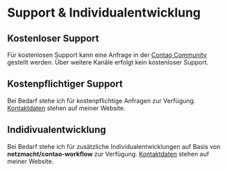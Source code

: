 # Support & Individualentwicklung

## Kostenloser Support

Für kostenlosen Support kann eine Anfrage in der [Contao Community](https://community.contao.org) gestellt werden. Über weitere Kanäle erfolgt kein kostenloser Support.

## Kostenpflichtiger Support

Bei Bedarf stehe ich für kostenpflichtige Anfragen zur Verfügung. [Kontaktdaten](https://netzmacht.de) stehen auf meiner Website.

## Indidivualentwicklung

Bei Bedarf stehe ich für zusätzliche Individualentwicklungen auf Basis von **netzmacht/contao-workflow** zur Verfügung. [Kontaktdaten](https://netzmacht.de) stehen auf meiner Website.

